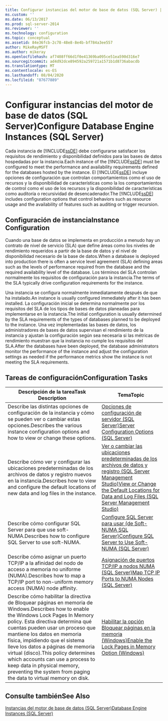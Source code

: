 ```yaml
---
title: Configurar instancias del motor de base de datos (SQL Server) | Microsoft Docs
ms.custom: ''
ms.date: 06/13/2017
ms.prod: sql-server-2014
ms.reviewer: ''
ms.technology: configuration
ms.topic: conceptual
ms.assetid: 84e36fcb-2c78-48e8-8e4b-bf784a3ee557
author: MikeRayMSFT
ms.author: mikeray
ms.openlocfilehash: af7408ff66d1f0e41369ba095ce51ea590d316e7
ms.sourcegitcommit: ad4d92dce894592a259721a1571b1d8736abacdb
ms.translationtype: MT
ms.contentlocale: es-ES
ms.lasthandoff: 08/04/2020
ms.locfileid: "87677889"
---
```

# <a name="configure-database-engine-instances-sql-server"></a><span data-ttu-id="8be93-102">Configurar instancias del motor de base de datos (SQL Server)</span><span class="sxs-lookup"><span data-stu-id="8be93-102">Configure Database Engine Instances (SQL Server)</span></span>
  <span data-ttu-id="8be93-103">Cada instancia de [!INCLUDE[ssDE](../../includes/ssde-md.md)] debe configurarse satisfacer los requisitos de rendimiento y disponibilidad definidos para las bases de datos hospedadas por la instancia.</span><span class="sxs-lookup"><span data-stu-id="8be93-103">Each instance of the [!INCLUDE[ssDE](../../includes/ssde-md.md)] must be configured to meet the performance and availability requirements defined for the databases hosted by the instance.</span></span> <span data-ttu-id="8be93-104">El [!INCLUDE[ssDE](../../includes/ssde-md.md)] incluye opciones de configuración que controlan comportamientos como el uso de recursos y la disponibilidad de características como la los comportamientos de control como el uso de los recursos y la disponibilidad de características como auditoría o recursividad de desencadenador.</span><span class="sxs-lookup"><span data-stu-id="8be93-104">The [!INCLUDE[ssDE](../../includes/ssde-md.md)] includes configuration options that control behaviors such as resource usage and the availability of features such as auditing or trigger recursion.</span></span>  
  
## <a name="instance-configuration"></a><span data-ttu-id="8be93-105">Configuración de instancia</span><span class="sxs-lookup"><span data-stu-id="8be93-105">Instance Configuration</span></span>  
 <span data-ttu-id="8be93-106">Cuando una base de datos se implementa en producción a menudo hay un contrato de nivel de servicio (SLA) que define áreas como los niveles de rendimiento requeridos a partir de la base de datos y el nivel de disponibilidad necesario de la base de datos.</span><span class="sxs-lookup"><span data-stu-id="8be93-106">When a database is deployed into production there is often a service level agreement (SLA) defining areas such as the levels of performance required from the database and the required availability level of the database.</span></span> <span data-ttu-id="8be93-107">Los términos del SLA controlan normalmente los requisitos de configuración para la instancia.</span><span class="sxs-lookup"><span data-stu-id="8be93-107">The terms of the SLA typically drive configuration requirements for the instance.</span></span>  
  
 <span data-ttu-id="8be93-108">Una instancia se configura normalmente inmediatamente después de que ha instalado.</span><span class="sxs-lookup"><span data-stu-id="8be93-108">An instance is usually configured immediately after it has been installed.</span></span> <span data-ttu-id="8be93-109">La configuración inicial se determina normalmente por los requisitos del SLA de los tipos de bases de datos planeadas para implementarse en la instancia.</span><span class="sxs-lookup"><span data-stu-id="8be93-109">The initial configuration is usually determined by the SLA requirements of the types of databases planned to be deployed to the instance.</span></span> <span data-ttu-id="8be93-110">Una vez implementadas las bases de datos, los administradores de bases de datos supervisan el rendimiento de la instancia y ajustan la configuración según sea necesaria si las métricas de rendimiento muestran que la instancia no cumple los requisitos del SLA.</span><span class="sxs-lookup"><span data-stu-id="8be93-110">After the databases have been deployed, the database administrators monitor the performance of the instance and adjust the configuration settings as needed if the performance metrics show the instance is not meeting the SLA requirements.</span></span>  
  
## <a name="configuration-tasks"></a><span data-ttu-id="8be93-111">Tareas de configuración</span><span class="sxs-lookup"><span data-stu-id="8be93-111">Configuration Tasks</span></span>  
  
|<span data-ttu-id="8be93-112">Descripción de la tarea</span><span class="sxs-lookup"><span data-stu-id="8be93-112">Task Description</span></span>|<span data-ttu-id="8be93-113">Tema</span><span class="sxs-lookup"><span data-stu-id="8be93-113">Topic</span></span>|  
|----------------------|-----------|  
|<span data-ttu-id="8be93-114">Describe las distintas opciones de configuración de la instancia y cómo se pueden ver o cambiar estas opciones.</span><span class="sxs-lookup"><span data-stu-id="8be93-114">Describes the various instance configuration options and how to view or change these options.</span></span>|[<span data-ttu-id="8be93-115">Opciones de configuración de servidor &#40;SQL Server&#41;</span><span class="sxs-lookup"><span data-stu-id="8be93-115">Server Configuration Options &#40;SQL Server&#41;</span></span>](server-configuration-options-sql-server.md)|  
|<span data-ttu-id="8be93-116">Describe cómo ver y configurar las ubicaciones predeterminadas de los archivos de datos y registro nuevos en la instancia.</span><span class="sxs-lookup"><span data-stu-id="8be93-116">Describes how to view and configure the default locations of new data and log files in the instance.</span></span>|[<span data-ttu-id="8be93-117">Ver o cambiar las ubicaciones predeterminadas de los archivos de datos y registro &#40;SQL Server Management Studio&#41;</span><span class="sxs-lookup"><span data-stu-id="8be93-117">View or Change the Default Locations for Data and Log Files &#40;SQL Server Management Studio&#41;</span></span>](view-or-change-the-default-locations-for-data-and-log-files.md)|  
|<span data-ttu-id="8be93-118">Describe cómo configurar SQL Server para que use soft-NUMA.</span><span class="sxs-lookup"><span data-stu-id="8be93-118">Describes how to configure SQL Server to use soft-NUMA.</span></span>|[<span data-ttu-id="8be93-119">Configure SQL Server para usar &#40;de Soft-NUMA SQL Server&#41;</span><span class="sxs-lookup"><span data-stu-id="8be93-119">Configure SQL Server to Use Soft-NUMA &#40;SQL Server&#41;</span></span>](soft-numa-sql-server.md)|  
|<span data-ttu-id="8be93-120">Describe cómo asignar un puerto TCP/IP a la afinidad del nodo de acceso a memoria no uniforme (NUMA).</span><span class="sxs-lookup"><span data-stu-id="8be93-120">Describes how to map a TCP/IP port to non-uniform memory access (NUMA) node affinity.</span></span>|[<span data-ttu-id="8be93-121">Asignación de puertos TCP/IP a nodos NUMA &#40;SQL Server&#41;</span><span class="sxs-lookup"><span data-stu-id="8be93-121">Map TCP IP Ports to NUMA Nodes &#40;SQL Server&#41;</span></span>](map-tcp-ip-ports-to-numa-nodes-sql-server.md)|  
|<span data-ttu-id="8be93-122">Describe cómo habilitar la directiva de Bloquear páginas en memoria de Windows.</span><span class="sxs-lookup"><span data-stu-id="8be93-122">Describes how to enable the Windows Lock Pages In Memory policy.</span></span> <span data-ttu-id="8be93-123">Esta directiva determina qué cuentas pueden usar un proceso que mantiene los datos en memoria física, impidiendo que el sistema lleve los datos a páginas de memoria virtual (disco).</span><span class="sxs-lookup"><span data-stu-id="8be93-123">This policy determines which accounts can use a process to keep data in physical memory, preventing the system from paging the data to virtual memory on disk.</span></span>|[<span data-ttu-id="8be93-124">Habilitar la opción Bloquear páginas en la memoria &#40;Windows&#41;</span><span class="sxs-lookup"><span data-stu-id="8be93-124">Enable the Lock Pages in Memory Option &#40;Windows&#41;</span></span>](enable-the-lock-pages-in-memory-option-windows.md)|  
  
## <a name="see-also"></a><span data-ttu-id="8be93-125">Consulte también</span><span class="sxs-lookup"><span data-stu-id="8be93-125">See Also</span></span>  
 [<span data-ttu-id="8be93-126">Instancias del motor de base de datos &#40;SQL Server&#41;</span><span class="sxs-lookup"><span data-stu-id="8be93-126">Database Engine Instances &#40;SQL Server&#41;</span></span>](database-engine-instances-sql-server.md)  
  
  
